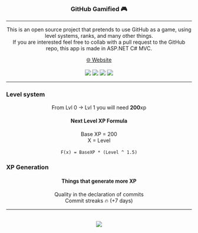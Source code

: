 <br>

<h3 align="center">
    GitHub Gamified 🎮
</h3>

****

<p align="center">
    This is an open source project that pretends to use GitHub as a game, using level systems, ranks, and many other things. <br/>
    If you are interested feel free to collab with a pull request to the GitHub repo, this app is made in ASP.NET C# MVC.
</p>

<div align="center">
  <a href="https://githubgamified.herokuapp.com">🌐 Website</a>
</div>

<br>

<div align="center">
  <img src="https://pyheroku-badge.herokuapp.com/?app=githubgamified"></img>
  <img src="https://img.shields.io/github/repo-size/LucasBois1/GitHubGamified"></img>
  <img src="https://img.shields.io/github/last-commit/LucasBois1/GitHubGamified"></img>
  <img src="https://img.shields.io/github/languages/count/LucasBois1/GitHubGamified"></img>
</div>

****

### Level system ###

<p align="center">
    From Lvl 0  →  Lvl 1 you will need <strong>200</strong>xp
</p>

<h4 align="center">Next Level XP Formula</h4>
<p align="center">
    Base XP = 200
    <br>
    X = Level
    <br><br>
    <code>F(x) = BaseXP * (Level ^ 1.5)</code>
</p>

### XP Generation ###

<h4 align="center">Things that generate more XP</h4>

<p align="center">
    Quality in the declaration of commits<br>
    Commit streaks 🔥 (+7 days)
</p>

***

<br>

<div align="center">
  <img src="http://ForTheBadge.com/images/badges/built-with-love.svg"></img>
</div>

